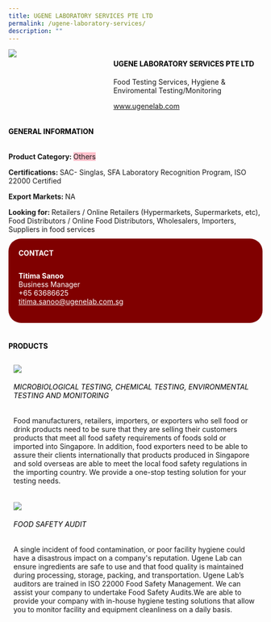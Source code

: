 ```yaml
--- 
title: UGENE LABORATORY SERVICES PTE LTD 
permalink: /ugene-laboratory-services/ 
description: ""
--- 
```

<div class="flex-paragraph"> 
<p style="text-transform: uppercase">
</p>
</div> 
<div class="flex-container" style="display: flex; flex-wrap: wrap;"> 
<div class="card sgds" style="flex: 1 1 40%; display: block;">
<img src="https://drive.google.com/u/0/uc?id=19Brnubo912vSuRJCWYqqQyalzB9RE4oo&amp;export=download">
</div> 
<div class="card-sgds" style="flex: 1 1 58%; display: block; margin-left: 3px"> 
<h4 style="text-transform: uppercase; color: black;">
<b>UGENE LABORATORY SERVICES PTE LTD
</b>
</h4> 
<p>Food Testing Services, Hygiene &amp; Enviromental Testing/Monitoring
</p> 
<p>
<a href="https://www.ugenelab.com/" target="_blank">www.ugenelab.com
</a>
</p> 
</div> 
</div> 
<h4 style="text-transform: uppercase; color: black;">
<b>General Information
</b>
</h4> 
<div class="flex-container" style="display: flex; flex-wrap: wrap;"> 
<div class="card sgds" style="flex: 1 1 65%; display: block; align-self: stretch"> 
<div class="flex-paragraph"> 
<p>
<b>Product Category: 
</b>
<span style="background-color: pink; border-radius: 10 px;">Others
</span>
</p> 
<p>
<b>Certifications: 
</b>SAC- Singlas, SFA Laboratory Recognition Program, ISO 22000 Certified
</p> 
<p>
<b>Export Markets: 
</b>NA
</p> 
<p style="margin-bottom: 10px;">
<b>Looking for: 
</b>Retailers / Online Retailers (Hypermarkets, Supermarkets, etc), Food Distributors / Online Food Distributors, Wholesalers, Importers, Suppliers in food services
</p> 
</div> 
</div> 
<div class="card sgds" style="flex: 1 1 35%; padding: 10px; display: block; background-color: maroon; border-radius: 25px; align-self: center;"> 
<h4 style="color: white; margin-top: 10px; margin-left: 10px;">CONTACT
</h4> 
<div class="flex-paragraph"> 
<p style="padding: 10px; color: white;">
<b>Titima Sanoo
</b>
<br>Business Manager
<br>+65 63686625
<br>
<a href="mailto:titima.sanoo@ugenelab.com.sg" style="color: white;">titima.sanoo@ugenelab.com.sg
</a>
</p> 
</div> 
</div> 
</div> 
<br> 
<h4 style="text-transform: uppercase; color: black;">
<b>products
</b>
</h4> 
<div style="display: flex; flex-wrap: wrap;"> 
<div class="card sgds" style="flex: 1 1 47%; margin: 10px; display: block;"> 
<div class="flex-image" style="display: block;">
<img src="https://drive.google.com/u/0/uc?id=1R0movmsTDtnhM50Sk6dELqvLmc-W176P&export=download">
</div> 
<div class="flex-paragraph"> 
<h6 style="text-transform: uppercase; color: black;">Microbiological Testing, Chemical Testing, Environmental Testing and Monitoring
</h6> 
<p>Food manufacturers, retailers, importers, or exporters who sell food or drink products need to be sure that they are selling their customers products that meet all food safety requirements of foods sold or imported into Singapore. In addition, food exporters need to be able to assure their clients internationally that products produced in Singapore and sold overseas are able to meet the local food safety regulations in the importing country. We provide a one-stop testing solution for your testing needs.
</p>
</div> 
</div> 
<div class="card sgds" style="flex: 1 1 47%; margin: 10px; display: block;"> 
<div class="flex-image" style="display: block;">
<img src="https://drive.google.com/u/0/uc?id=1gbm5uC_3PGHOq_7r6vnHbQqn6yVjDetw&export=download">
</div> 
<div class="flex-paragraph"> 
<h6 style="text-transform: uppercase; color: black;">Food Safety Audit
</h6> 
<p>A single incident of food contamination, or poor facility hygiene could have a disastrous impact on a company's reputation. Ugene Lab can ensure ingredients are safe to use and that food quality is maintained during processing, storage, packing, and transportation. Ugene Lab’s auditors are trained in ISO 22000 Food Safety Management. We can assist your company to undertake Food Safety Audits.We are able to provide your company with in-house hygiene testing solutions that allow you to monitor facility and equipment cleanliness on a daily basis.
</p>
</div> 
</div> 
</div>
